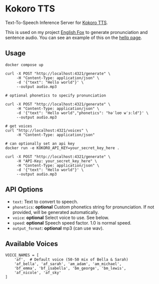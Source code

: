 # Kokoro TTS
Text-To-Speech Inference Server for [Kokoro TTS](https://huggingface.co/hexgrad/Kokoro-82M/tree/main).

This is used on my project [English Fox](https://englishfox.app/) to generate
pronunciation and sentence audio. You can see an example of this on the [hello page](https://englishfox.app/dictionary/hello).

## Usage

```
docker compose up

curl -X POST "http://localhost:4321/generate" \
     -H "Content-Type: application/json" \
     -d '{"text": "Hello world"}' \
     --output audio.mp3

# optional phonetics to specify pronunciation

curl -X POST "http://localhost:4321/generate" \
     -H "Content-Type: application/json" \
     -d '{"text": "Hello world","phonetics": "həˈloʊ wˈɜːld"}' \
     --output audio.mp3

# get voices
curl "http://localhost:4321/voices" \
     -H "Content-Type: application/json"

# can optionally set an api key
docker run -e KOKORO_API_KEY=your_secret_key_here .

curl -X POST "http://localhost:4321/generate" \
     -H "API-Key: your_secret_key_here" \
     -H "Content-Type: application/json" \
     -d '{"text": "Hello world"}' \
     --output audio.mp3
```

## API Options

* `text`: Text to convert to speech.
* `phonetics`: **optional** Custom phonetics string for pronunciation. If not provided, will be generated automatically.
* `voice`: **optional** Select voice to use. See below.
* `speed`: **optional** Speech speed factor. 1.0 is normal speed.
* `output_format`: **optional** mp3 (can use wav).

## Available Voices

```
VOICE_NAMES = [
    'af',  # Default voice (50-50 mix of Bella & Sarah)
    'af_bella', 'af_sarah', 'am_adam', 'am_michael',
    'bf_emma', 'bf_isabella', 'bm_george', 'bm_lewis',
    'af_nicole', 'af_sky'
]
```
